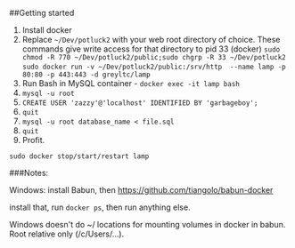 ##Getting started

1. Install docker
2. Replace `~/Dev/potluck2` with your web root directory of choice. These commands give write access for that directory to pid 33 (docker)
`sudo chmod -R 770 ~/Dev/potluck2/public;sudo chgrp -R 33 ~/Dev/potluck2`
`sudo docker run -v ~/Dev/potluck2/public:/srv/http  --name lamp -p 80:80 -p 443:443 -d greyltc/lamp`
3. Run Bash in MySQL container - `docker exec -it lamp bash`
4. `mysql -u root`
5. `CREATE USER 'zazzy'@'localhost' IDENTIFIED BY 'garbageboy';`
6. `quit`
7. `mysql -u root database_name < file.sql`
8. `quit`
9. Profit.


`sudo docker stop/start/restart lamp`


###Notes:

Windows: install Babun, then https://github.com/tiangolo/babun-docker

install that, run `docker ps`, then run anything else.

Windows doesn't do ~/ locations for mounting volumes in docker in babun. Root relative only (/c/Users/...).


